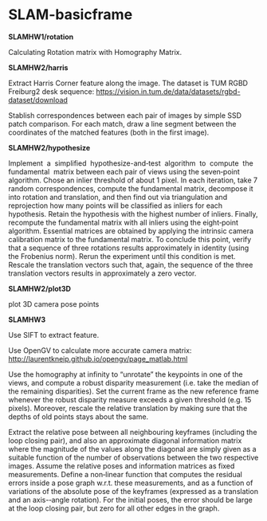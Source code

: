 # SLAM-basicframe

**SLAMHW1/rotation**

Calculating Rotation matrix with Homography Matrix.

**SLAMHW2/harris**

Extract Harris Corner feature along the image. The dataset is TUM RGBD Freiburg2 desk sequence: https://vision.in.tum.de/data/datasets/rgbd-dataset/download

Stablish  correspondences  between  each  pair  of  images  by simple  SSD  patch  comparison. For  each  match,  draw  a  line  segment  between  the coordinates of the matched features (both in the first image).

**SLAMHW2/hypothesize**

Implement  a  simplified  hypothesize-and‐test  algorithm  to  compute  the  fundamental  matrix between each pair of views using the seven‐point algorithm. Chose an inlier threshold of about 1 pixel. In each iteration, take 7 random correspondences, compute the fundamental matrix, decompose it into rotation and translation, and then find out via triangulation and reprojection how many points will be classified  as  inliers  for  each  hypothesis.  Retain  the  hypothesis  with  the  highest  number  of  inliers. Finally, recompute the fundamental matrix with all inliers using the eight‐point algorithm. Essential matrices are obtained by applying the intrinsic camera calibration matrix to the fundamental matrix. To  conclude  this  point,  verify  that  a  sequence  of  three  rotations  results  approximately  in  identity (using the Frobenius norm). Rerun the experiment until this condition is met. Rescale the translation vectors such that, again, the sequence of the three translation vectors results in approximately a zero vector.

**SLAMHW2/plot3D**

plot 3D camera pose points

**SLAMHW3**

Use SIFT to extract feature.

Use OpenGV to calculate more accurate camera matrix: http://laurentkneip.github.io/opengv/page_matlab.html

Use the homography at infinity to “unrotate” the keypoints in one of the views, and compute a robust disparity measurement (i.e. take the median of the remaining disparities). Set the current frame as the new reference frame whenever the robust disparity measure exceeds a given threshold (e.g. 15 pixels). Moreover, rescale the relative translation by making sure that the depths of old points stays about the same.

Extract the relative pose between all neighbouring keyframes (including the loop closing pair), and also an approximate diagonal information matrix where the magnitude of the values along the diagonal are simply given as a suitable function of the number of observations between the two respective images. Assume the relative poses and information matrices as fixed measurements. Define a non‐linear function that computes the residual errors inside a pose graph w.r.t. these measurements, and as a function of variations of the absolute pose of the keyframes (expressed as a translation and an axis-‐angle rotation). For the initial poses, the error should be large at the loop closing pair, but zero for all other edges in the graph.

